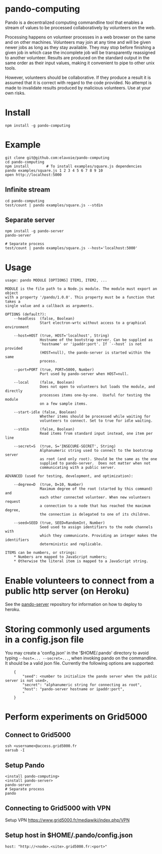 # pando-computing

Pando is a decentralized computing commandline tool that enables a stream of
values to be processed collaboratively by volunteers on the web.

Processing happens on volunteer processes in a web browser on the same and on
other machines.  Volunteers may join at any time and will be given newer jobs
as long as they stay available.  They may stop before finishing a given job in
which case the incomplete job will be transparently reassigned to another
volunteer. Results are produced on the standard output in the same order as
their input values, making it convenient to pipe to other unix tools.

However, volunteers should be collaborative. If they produce a result it is
assumed that it is correct with regard to the code provided. No attempt is made
to invalidate results produced by malicious volunteers. Use at your own risks.

# Install 

    npm install -g pando-computing

# Example

    git clone git@github.com:elavoie/pando-computing
    cd pando-computing
    npm install        # To install examples/square.js dependencies
    pando examples/square.js 1 2 3 4 5 6 7 8 9 10
    open http://localhost:5000

## Infinite stream

    cd pando-computing
    test/count | pando examples/square.js --stdin

## Separate server

    npm install -g pando-server
    pando-server

    # Separate process
    test/count | pando examples/square.js --host='localhost:5000'

# Usage

    usage: pando MODULE [OPTIONS] ITEM1, ITEM2, ...

    MODULE is the file path to a Node.js module. The module must export an object
    with a property '/pando/1.0.0'. This property must be a function that takes a
    single value and a callback as arguments.

    OPTIONS (default?):
        --headless  (false, Boolean)
                    Start electron-wrtc without access to a graphical environment

        --host=HOST (true, HOST='localhost', String)
                    Hostname of the bootstrap server. Can be supplied as
                    'hostname' or 'ipaddr:port'. If `--host` is not provided
                    (HOST=null), the pando-server is started within the same
                    process.

        --port=PORT (true, PORT=5000, Number) 
                    Port used by pando-server when HOST=null.

        --local     (false, Boolean)
                    Does not open to volunteers but loads the module, and directly
                    processes items one-by-one.  Useful for testing the module
                    on a few sample items.

        --start-idle (false, Boolean)
                    Whether items should be processed while waiting for
                    volunteers to connect. Set to true for idle waiting.

        --stdin     (false, Boolean)
                    Read items from standard input instead, one item per line

        --secret=S  (true, S='INSECURE-SECRET', String)
                    Alphanumeric string used to connect to the bootstrap server
                    as root (and only root). Should be the same as the one
                    supplied to pando-server.  Does not matter when not
                    communicating with a public server.

    ADVANCED (used for testing, development, and optimization):

        --degree=D  (true, D=10, Number)
                    Maximum degree of the root (started by this command) and
                    each other connected volunteer. When new volunteers request
                    a connection to a node that has reached the maximum degree,
                    the connection is delegated to one of its children.

        --seed=SEED (true, SEED=RandomInt, Number) 
                    Seed used to assign identifiers to the node channels with
                    which they communicate. Providing an integer makes the identifiers
                    deterministic and replicable.

    ITEMS can be numbers, or strings:
        * Numbers are mapped to JavaScript numbers;
        * Otherwise the literal item is mapped to a JavaScript string.

# Enable volunteers to connect from a public http server (on Heroku)

See the [pando-server](https://github.com/elavoie/pando-server) repository
for information on how to deploy to heroku.

# Storing commonly used arguments in a config.json file

You may create a 'config.json' in the '$HOME/.pando' directory to avoid
typing `--host=... --secret=...`, when invoking pando on the commandline. It should be
a valid json file. Currently the following options are supported:

````
    {
        "seed": <number to initialize the pando server when the public server is not used>,
        "secret": "alphanumeric string for connecting as root",
        "host": "pando-server hostname or ipaddr:port",
        "
    }
````

# Perform experiments on Grid5000

## Connect to Grid5000

    ssh <username>@access.grid5000.fr
    oarsub -I

## Setup Pando

    <install pando-computing>
    <install pando-server>
    pando-server
    # Separate process
    pando

## Connecting to Grid5000 with VPN

Setup VPN https://www.grid5000.fr/mediawiki/index.php/VPN

## Setup host in $HOME/.pando/config.json

    host: "http://<node>.<site>.grid5000.fr:<port>"

